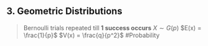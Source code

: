 ## 3. Geometric Distributions
> Bernoulli trials repeated till **1 success occurs**
> $X \sim G(p)$
> $E(x) = \frac{1}{p}$
> $V(x) = \frac{q}{p^2}$
#Probability 